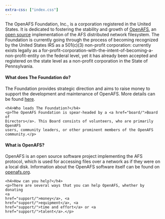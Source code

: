 ```yaml
---
extra-css: ["index.css"]
---
```


The OpenAFS Foundation, Inc., is a corporation registered in the United States.  It is dedicated to fostering
the stability and growth of [OpenAFS](http://www.openafs.org/), an [open
source](http://opensource.org/) implementation of the AFS distributed network
filesystem. The Foundation is currently going through the process of
becoming recognized by the United States IRS as a 501(c)(3) non-profit
corporation: currently exists legally as a for-profit-corporation-with-the-intent-of-becoming-a-non-profit-entity on the federal level, yet it has already been accepted and registered on the state level as a non-profit corporation in the State of Pennsylvania.

<div class="index-container">
  <div class="index-box">
    <h4>What does The Foundation do?</h4>
    <p>The Foundation provides strategic direction and aims to raise money to support the development and
    maintenance of OpenAFS. More
    details can be found <a href="about/">here</a>.</p>

    <h4>Who leads The Foundation?</h4>
    <p>The OpenAFS Foundation is spear-headed by a <a href="board/">Board of 
    Directors</a>. This Board consists of volunteers, who are primarily OpenAFS
    users, community leaders, or other prominent members of the OpenAFS
    community.</p>
  </div>
  <div class="index-box">
    <h4>What is OpenAFS?</h4>
    <p>OpenAFS is an open source software project implementing the AFS
    protocol, which is used for accessing files over a network as if they were
    on a local disk. Information about the OpenAFS software itself can be found
    on <a href="http://www.openafs.org/">openafs.org</a>.</p>

    <h4>How can you help?</h4>
    <p>There are several ways that you can help OpenAFS, whether by donating
    <a
    href="support/">money</a>, <a
    href="support/">equipment</a>, <a
    href="support/">time and effort</a> or <a
    href="support/">talent</a>.</p>
  </div>
</div>
